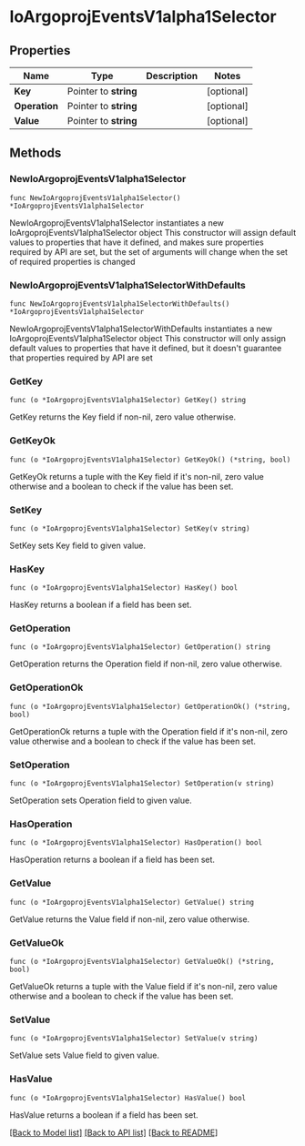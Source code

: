 # IoArgoprojEventsV1alpha1Selector

## Properties

Name | Type | Description | Notes
------------ | ------------- | ------------- | -------------
**Key** | Pointer to **string** |  | [optional] 
**Operation** | Pointer to **string** |  | [optional] 
**Value** | Pointer to **string** |  | [optional] 

## Methods

### NewIoArgoprojEventsV1alpha1Selector

`func NewIoArgoprojEventsV1alpha1Selector() *IoArgoprojEventsV1alpha1Selector`

NewIoArgoprojEventsV1alpha1Selector instantiates a new IoArgoprojEventsV1alpha1Selector object
This constructor will assign default values to properties that have it defined,
and makes sure properties required by API are set, but the set of arguments
will change when the set of required properties is changed

### NewIoArgoprojEventsV1alpha1SelectorWithDefaults

`func NewIoArgoprojEventsV1alpha1SelectorWithDefaults() *IoArgoprojEventsV1alpha1Selector`

NewIoArgoprojEventsV1alpha1SelectorWithDefaults instantiates a new IoArgoprojEventsV1alpha1Selector object
This constructor will only assign default values to properties that have it defined,
but it doesn't guarantee that properties required by API are set

### GetKey

`func (o *IoArgoprojEventsV1alpha1Selector) GetKey() string`

GetKey returns the Key field if non-nil, zero value otherwise.

### GetKeyOk

`func (o *IoArgoprojEventsV1alpha1Selector) GetKeyOk() (*string, bool)`

GetKeyOk returns a tuple with the Key field if it's non-nil, zero value otherwise
and a boolean to check if the value has been set.

### SetKey

`func (o *IoArgoprojEventsV1alpha1Selector) SetKey(v string)`

SetKey sets Key field to given value.

### HasKey

`func (o *IoArgoprojEventsV1alpha1Selector) HasKey() bool`

HasKey returns a boolean if a field has been set.

### GetOperation

`func (o *IoArgoprojEventsV1alpha1Selector) GetOperation() string`

GetOperation returns the Operation field if non-nil, zero value otherwise.

### GetOperationOk

`func (o *IoArgoprojEventsV1alpha1Selector) GetOperationOk() (*string, bool)`

GetOperationOk returns a tuple with the Operation field if it's non-nil, zero value otherwise
and a boolean to check if the value has been set.

### SetOperation

`func (o *IoArgoprojEventsV1alpha1Selector) SetOperation(v string)`

SetOperation sets Operation field to given value.

### HasOperation

`func (o *IoArgoprojEventsV1alpha1Selector) HasOperation() bool`

HasOperation returns a boolean if a field has been set.

### GetValue

`func (o *IoArgoprojEventsV1alpha1Selector) GetValue() string`

GetValue returns the Value field if non-nil, zero value otherwise.

### GetValueOk

`func (o *IoArgoprojEventsV1alpha1Selector) GetValueOk() (*string, bool)`

GetValueOk returns a tuple with the Value field if it's non-nil, zero value otherwise
and a boolean to check if the value has been set.

### SetValue

`func (o *IoArgoprojEventsV1alpha1Selector) SetValue(v string)`

SetValue sets Value field to given value.

### HasValue

`func (o *IoArgoprojEventsV1alpha1Selector) HasValue() bool`

HasValue returns a boolean if a field has been set.


[[Back to Model list]](../README.md#documentation-for-models) [[Back to API list]](../README.md#documentation-for-api-endpoints) [[Back to README]](../README.md)


